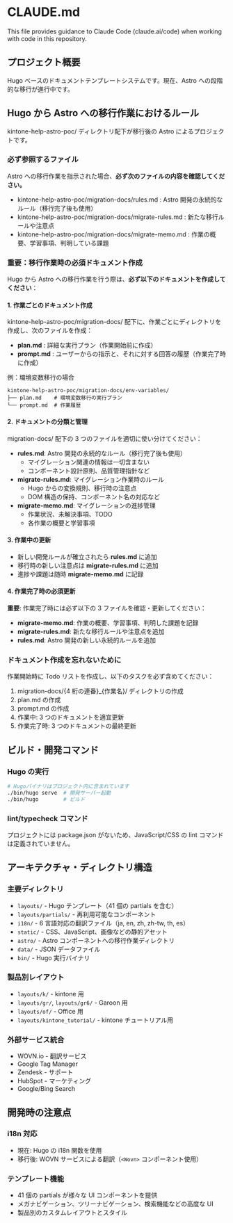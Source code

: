 # CLAUDE.md

This file provides guidance to Claude Code (claude.ai/code) when working with code in this repository.

## プロジェクト概要

Hugo ベースのドキュメントテンプレートシステムです。現在、Astro への段階的な移行が進行中です。

## Hugo から Astro への移行作業におけるルール

kintone-help-astro-poc/ ディレクトリ配下が移行後の Astro によるプロジェクトです。

### 必ず参照するファイル

Astro への移行作業を指示された場合、**必ず次のファイルの内容を確認してください。**

- kintone-help-astro-poc/migration-docs/rules.md : Astro 開発の永続的なルール（移行完了後も使用）
- kintone-help-astro-poc/migration-docs/migrate-rules.md : 新たな移行ルールや注意点
- kintone-help-astro-poc/migration-docs/migrate-memo.md : 作業の概要、学習事項、判明している課題

### 重要：移行作業時の必須ドキュメント作成

Hugo から Astro への移行作業を行う際は、**必ず以下のドキュメントを作成してください**：

#### 1. 作業ごとのドキュメント作成

kintone-help-astro-poc/migration-docs/ 配下に、作業ごとにディレクトリを作成し、次のファイルを作成：

- **plan.md** : 詳細な実行プラン（作業開始前に作成）
- **prompt.md** : ユーザーからの指示と、それに対する回答の履歴（作業完了時に作成）

例：環境変数移行の場合

```
kintone-help-astro-poc/migration-docs/env-variables/
├── plan.md    # 環境変数移行の実行プラン
└── prompt.md  # 作業履歴
```

#### 2. ドキュメントの分類と管理

migration-docs/ 配下の 3 つのファイルを適切に使い分けてください：

- **rules.md**: Astro 開発の永続的なルール（移行完了後も使用）
  - マイグレーション関連の情報は一切含まない
  - コンポーネント設計原則、品質管理指針など
- **migrate-rules.md**: マイグレーション作業時のルール
  - Hugo からの変換規則、移行時の注意点
  - DOM 構造の保持、コンポーネント名の対応など
- **migrate-memo.md**: マイグレーションの進捗管理
  - 作業状況、未解決事項、TODO
  - 各作業の概要と学習事項

#### 3. 作業中の更新

- 新しい開発ルールが確立されたら **rules.md** に追加
- 移行時の新しい注意点は **migrate-rules.md** に追加
- 進捗や課題は随時 **migrate-memo.md** に記録

#### 4. 作業完了時の必須更新

**重要**: 作業完了時には必ず以下の 3 ファイルを確認・更新してください：

- **migrate-memo.md**: 作業の概要、学習事項、判明した課題を記録
- **migrate-rules.md**: 新たな移行ルールや注意点を追加
- **rules.md**: Astro 開発の新しい永続的ルールを追加

### ドキュメント作成を忘れないために

作業開始時に Todo リストを作成し、以下のタスクを必ず含めてください：

1. migration-docs/{4 桁の連番}\_{作業名}/ ディレクトリの作成
2. plan.md の作成
3. prompt.md の作成
4. 作業中: 3 つのドキュメントを適宜更新
5. 作業完了時: 3 つのドキュメントの最終更新

## ビルド・開発コマンド

### Hugo の実行

```bash
# Hugoバイナリはプロジェクト内に含まれています
./bin/hugo serve  # 開発サーバー起動
./bin/hugo        # ビルド
```

### lint/typecheck コマンド

プロジェクトには package.json がないため、JavaScript/CSS の lint コマンドは定義されていません。

## アーキテクチャ・ディレクトリ構造

### 主要ディレクトリ

- `layouts/` - Hugo テンプレート（41 個の partials を含む）
- `layouts/partials/` - 再利用可能なコンポーネント
- `i18n/` - 6 言語対応の翻訳ファイル（ja, en, zh, zh-tw, th, es）
- `static/` - CSS、JavaScript、画像などの静的アセット
- `astro/` - Astro コンポーネントへの移行作業ディレクトリ
- `data/` - JSON データファイル
- `bin/` - Hugo 実行バイナリ

### 製品別レイアウト

- `layouts/k/` - kintone 用
- `layouts/gr/`, `layouts/gr6/` - Garoon 用
- `layouts/of/` - Office 用
- `layouts/kintone_tutorial/` - kintone チュートリアル用

### 外部サービス統合

- WOVN.io - 翻訳サービス
- Google Tag Manager
- Zendesk - サポート
- HubSpot - マーケティング
- Google/Bing Search

## 開発時の注意点

### i18n 対応

- 現在: Hugo の i18n 関数を使用
- 移行後: WOVN サービスによる翻訳（`<Wovn>` コンポーネント使用）

### テンプレート機能

- 41 個の partials が様々な UI コンポーネントを提供
- メガナビゲーション、ツリーナビゲーション、検索機能などの高度な UI
- 製品別のカスタムレイアウトとスタイル
